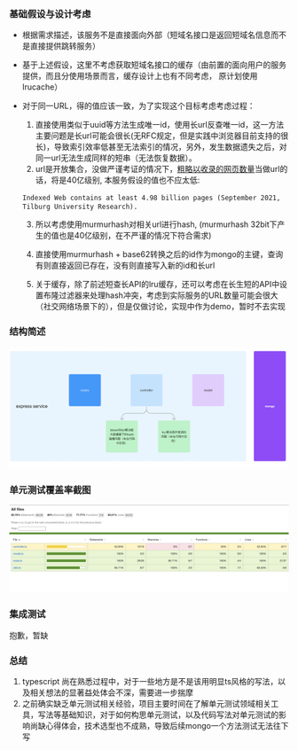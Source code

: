 ### 基础假设与设计考虑

  * 根据需求描述，该服务不是直接面向外部（短域名接口是返回短域名信息而不是直接提供跳转服务）
  * 基于上述假设，这里不考虑获取短域名接口的缓存（由前置的面向用户的服务提供，而且分使用场景而言，缓存设计上也有不同考虑， 原计划使用lrucache）
  * 对于同一URL，得的值应该一致，为了实现这个目标考虑考虑过程：
    
    1. 直接使用类似于uuid等方法生成唯一id，使用长url反查唯一id，这一方法主要问题是长url可能会很长(无RFC规定，但是实践中浏览器目前支持的很长)，导致索引效率低甚至无法索引的情况，另外，发生数据遗失之后，对同一url无法生成同样的短串（无法恢复数据）。
    2. url是开放集合，没做严谨考证的情况下，[粗略以收录的网页数量](https://siteefy.com/how-many-websites-are-there/)当做url的话，将是40亿级别, 本服务假设的值也不应太低:
      ```
      Indexed Web contains at least 4.98 billion pages (September 2021, Tilburg University Research).
      ```
    3. 所以考虑使用murmurhash对相关url进行hash, (murmurhash 32bit下产生的值也是40亿级别，在不严谨的情况下符合需求)

    4. 直接使用murmurhash + base62转换之后的id作为mongo的主键，查询有则直接返回已存在，没有则直接写入新的id和长url

    5. 关于缓存，除了前述短查长API的lru缓存，还可以考虑在长生短的API中设置布隆过滤器来处理hash冲突，考虑到实际服务的URL数量可能会很大（社交网络场景下的），但是仅做讨论，实现中作为demo，暂时不去实现
    
### 结构简述


![简单的结构图](img/diagram.png)



### 单元测试覆盖率截图
![单元测试结果](img/coverage.png)

### 集成测试
抱歉，暂缺

### 总结
1. typescript 尚在熟悉过程中，对于一些地方是不是该用明显ts风格的写法，以及相关想法的显著益处体会不深，需要进一步揣摩
2. 之前确实缺乏单元测试相关经验，项目主要时间在了解单元测试领域相关工具，写法等基础知识，对于如何构思单元测试，以及代码写法对单元测试的影响尚缺心得体会，技术选型也不成熟，导致后续mongo一个方法测试无法往下写